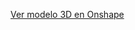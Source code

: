 [Ver modelo 3D en Onshape](https://cad.onshape.com/documents/426e6db565316b31d3c0b598/w/0b86420e4e221abe9c2ff222/e/f50dc2465de66b7baeef1a69)
